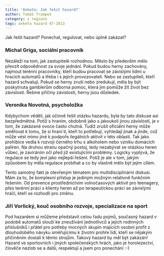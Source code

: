 ```yaml
---
title: 'Anketa: Jak řešit hazard?'
author: Tomáš Trumpeš
category: z regionu
tags: anketa hazard 47-2013
---
```


Jak řešit hazard? Ponechat, regulovat, nebo úplně zakázat?

### Michal Griga, sociální pracovník

Nezáleží na tom, jak zastupitelé rozhodnou. Město by především mělo převzít odpovědnost za svoje jednání. Pokud budou herny zachovány, najmout terénní pracovníky, kteří budou pracovat se závislými lidmi u hracích automatů a třeba i s jejich provozovateli. Nebo se zastupiteli, kteří hazard schvalují. Pokud se herny zruší nebo zredukují, měla by být poskytnuta gamblerům odborná pomoc, která jim pomůže žít život bez závislosti. Řešme příčiny závislosti, herny jsou důsledek.

### Veronika Novotná, psycholožka

Kdybychom věděli, jak účinně řešit otázku hazardu, byla by tato diskuse asi bezpředmětná. Potíž s hraním, obdobně jako s jakoukoli jinou závislostí, je v tom, že zakázané ovoce často chutná. Tudíž zrušit oficiální herny může směřovat k tomu, že si hraní ti, kteří to potřebují, vyhledají jinak a jinde, což může vést mimo jiné k podpoře ilegálních aktivit v této oblasti. Tak jako prohibice vedla k rozvoji černého trhu s alkoholem nebo vzniku domácích palíren. Na druhou stranu opačný postoj, tedy nezabývat se otázkou heren vůbec, je zavíráním očí před již existujícími problémy. Logicky vyplývá, že regulace se tedy jeví jako nejlepší řešení. Potíž je ale v tom, jakým způsobem by měla regulace probíhat a co by vlastně mělo být jejím cílem.

Tento samotný fakt je otevřeným tématem pro multidisciplinární diskusi. Mám za to, že komplexní přístup je jediným možným relativně funkčním řešením. Od prevence prostřednictvím volnočasových aktivit pro teenagery, přes terénní práci s klienty heren až po terapeutickou práci se závislými hráči, kteří se rozhodli pro změnu.

### Jiří Vorlický, kouč osobního rozvoje, specializace na sport 

Pod hazardem si můžeme představit celou řadu pojmů, současný hazard v podobě automatů slouží ke zneužívání jednotlivců a jejich rodinných příslušníků i přátel pro potřeby mocných skupin majících osobní profit z dlouhodobého návyku směřujícímu k životní prohře lidí, kteří se nějakým přičiněním dostali k těmto strojům. Takový hazard by měl být zakázán! Hazard ve sportovních i jiných společenských hrách, jako je horolezectví, člověče nezlob se a další, respektuji a jsem pro ponechání :-)